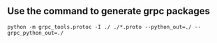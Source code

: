 ## Use the command to generate grpc packages
```shell
python -m grpc_tools.protoc -I ./ ./*.proto --python_out=./ --grpc_python_out=./
```